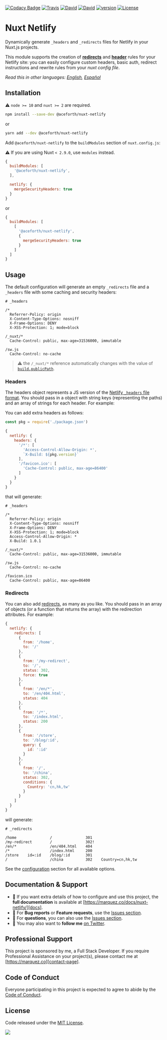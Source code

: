 [![Codacy Badge](https://api.codacy.com/project/badge/Grade/a55402d7c89b4084882c3362427132d8)](https://www.codacy.com/app/juliomrqz/nuxt-netlify?utm_source=github.com&amp;utm_medium=referral&amp;utm_content=juliomrqz/nuxt-netlify&amp;utm_campaign=Badge_Grade)
[![Travis](https://img.shields.io/travis/juliomrqz/nuxt-netlify.svg)](https://travis-ci.org/juliomrqz/nuxt-netlify)
[![David](https://img.shields.io/david/peer/juliomrqz/nuxt-netlify.svg)](https://david-dm.org/juliomrqz/nuxt-netlify?type=peer)
[![David](https://img.shields.io/david/dev/juliomrqz/nuxt-netlify.svg)](https://david-dm.org/juliomrqz/nuxt-netlify?type=dev)
[![version](https://img.shields.io/npm/v/@aceforth/nuxt-netlify.svg)](https://www.npmjs.com/package/@aceforth/nuxt-netlify)
[![License](https://img.shields.io/badge/license-MIT-blue.svg)](https://raw.githubusercontent.com/juliomrqz/nuxt-netlify/develop/LICENSE)

# Nuxt Netlify

Dynamically generate `_headers` and `_redirects` files for Netlify in your Nuxt.js projects.

This module supports the creation of [**redirects**][netlify-redirects] and [**header**][netlify-headers-and-basic-auth] rules for your Netlify site: you can easily configure custom headers, basic auth, redirect instructions and rewrite rules from your _nuxt config file_.

*Read this in other languages: [English][docs], [Español][docs-es]*


## Installation

:warning: `node >= 10` and `nuxt >= 2` are required.


```bash 
npm install --save-dev @aceforth/nuxt-netlify
```

or

```bash 
yarn add --dev @aceforth/nuxt-netlify
```

Add `@aceforth/nuxt-netlify` to the `buildModules` section of `nuxt.config.js`:

:warning: If you are using Nuxt `< 2.9.0`, use `modules` instead. 

```js
{
  buildModules: [
    '@aceforth/nuxt-netlify',
  ],

  netlify: { 
    mergeSecurityHeaders: true 
  }
}
```

or 


```js
{
  buildModules: [
    [
      '@aceforth/nuxt-netlify',
      {
        mergeSecurityHeaders: true
      }
    ]
  ]
}
```


## Usage

The default configuration will generate an empty `_redirects` file and a `_headers` file with some caching and security headers:

```text
# _headers

/*
  Referrer-Policy: origin
  X-Content-Type-Options: nosniff
  X-Frame-Options: DENY
  X-XSS-Protection: 1; mode=block

/_nuxt/*
  Cache-Control: public, max-age=31536000, immutable

/sw.js
  Cache-Control: no-cache
```

> :warning: the `/_nuxt/*` reference automatically changes with the value of [`build.publicPath`][nuxt-docs-build-publicPath].

### Headers

The headers object represents a JS version of the [Netlify `_headers` file format][netlify-headers-and-basic-auth]. You should pass in a object with string keys (representing the paths) and an array of strings for each header. For example:


You can add extra headers as follows:

```js
const pkg = require('./package.json')

{
  netlify: { 
    headers: {
      '/*': [
        'Access-Control-Allow-Origin: *',
        `X-Build: ${pkg.version}`
      ],
      '/favicon.ico': [
        'Cache-Control: public, max-age=86400'
      ]
    }
  }
}
```

that will generate:

```text
# _headers

/*
  Referrer-Policy: origin
  X-Content-Type-Options: nosniff
  X-Frame-Options: DENY
  X-XSS-Protection: 1; mode=block
  Access-Control-Allow-Origin: *
  X-Build: 1.0.1

/_nuxt/*
  Cache-Control: public, max-age=31536000, immutable

/sw.js
  Cache-Control: no-cache
  
/favicon.ico
  Cache-Control: public, max-age=86400
```

### Redirects

You can also add [redirects][netlify-redirects], as many as you like. You should pass in an array of objects (or a function that returns the array) with the redirection attributes. For example:


```js
{
  netlify: { 
    redirects: [
      {
        from: '/home',
        to: '/'
      },
      {
        from: '/my-redirect',
        to: '/',
        status: 302,
        force: true
      },
      {
        from: '/en/*',
        to: '/en/404.html',
        status: 404
      },
      {
        from: '/*',
        to: '/index.html',
        status: 200
      },
      {
        from: '/store',
        to: '/blog/:id',
        query: {
          id: ':id'
        }
      },
      {
        from: '/',
        to: '/china',
        status: 302,
        conditions: {
          Country: 'cn,hk,tw'
        }
      }
    ]
  }
}
```

will generate:

```text
# _redirects

/home               /               301
/my-redirect        /               302!
/en/*               /en/404.html    404
/*                  /index.html     200
/store    id=:id    /blog/:id       301
/                   /china          302    Country=cn,hk,tw
```


See the [configuration][docs-configuration] section for all available options.

## Documentation & Support

- 📄 If you want extra details of how to configure and use this project, the **full documentation** is available at [https://marquez.co/docs/nuxt-netlify/][docs].
- 🐞 For **Bug reports** or **Feature requests**, use the [Issues section][issues].
- 💬 For **questions**, you can also use the [Issues section][issues].
- 🚀 You may also want to **follow me** [on Twitter][twitter].

## Professional Support

This project is sponsored by me, a Full Stack Developer. If you require Professional Assistance on your project(s), please contact me at [https://marquez.co][contact-page].

## Code of Conduct

Everyone participating in this project is expected to agree to abide by the [Code of Conduct][code-of-conduct].


## License

Code released under the [MIT License][license-page].


![](https://ga-beacon.appspot.com/UA-65885578-17/juliomrqz/nuxt-netlify?pixel)

[docs]: https://marquez.co/docs/nuxt-netlify/?utm_source=github&utm_medium=readme&utm_campaign=nuxt-netlify
[docs-es]: https://marquez.co/es/docs/nuxt-netlify/?utm_source=github&utm_medium=readme&utm_campaign=nuxt-netlify
[docs-configuration]: https://marquez.co/docs/nuxt-netlify/configuration/?utm_source=github&utm_medium=readme&utm_campaign=nuxt-netlify
[nuxt-docs-build-publicPath]: https://nuxtjs.org/api/configuration-build#publicPath
[netlify-headers-and-basic-auth]: https://www.netlify.com/docs/headers-and-basic-auth/
[netlify-redirects]: https://www.netlify.com/docs/redirects/
[issues]: https://github.com/juliomrqz/nuxt-netlify/issues
[twitter]: https://twitter.com/juliomrqz
[contact-page]: https://marquez.co?utm_source=github&utm_medium=readme&utm_campaign=nuxt-netlify
[code-of-conduct]: https://www.contributor-covenant.org/version/2/0/code_of_conduct/
[license-page]: https://github.com/juliomrqz/nuxt-netlify/blob/develop/LICENSE
